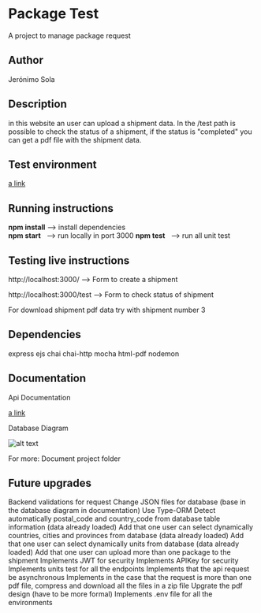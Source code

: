 # Package Test

A project to manage package request 


## Author

Jerónimo Sola


## Description

in this website an user can upload a shipment data.
In the /test path is possible to check the status of a shipment, if the status is "completed" you can get a pdf file with the shipment data.


## Test environment

[a link](https://testpackage123.herokuapp.com)


## Running instructions

**npm install** --> install dependencies  
**npm start** &nbsp; --> run locally in port 3000
**npm test** &nbsp; --> run all unit test


## Testing live instructions

http://localhost:3000/ --> Form to create a shipment

http://localhost:3000/test --> Form to check status of shipment 

For download shipment pdf data try with shipment number 3


## Dependencies

express
ejs
chai
chai-http
mocha
html-pdf
nodemon


## Documentation

Api Documentation

[a link](https://app.swaggerhub.com/apis-docs/cuchujero/packageAPI2/1.0.0)


Database Diagram

![alt text](https://i.ibb.co/hRdNcD6/bd-image.png)


For more: Document project folder


## Future upgrades

Backend validations for request
Change JSON files for database (base in the database diagram in documentation)
Use Type-ORM
Detect automatically postal_code and country_code from database table information (data already loaded)
Add that one user can select dynamically countries, cities and provinces from database (data already loaded)
Add that one user can select dynamically units from database (data already loaded)
Add that one user can upload more than one package to the shipment
Implements JWT for security
Implements APIKey for security
Implements units test for all the endpoints
Implements that the api request be asynchronous
Implements in the case that the request is more than one pdf file, compress and download all the files in a zip file
Upgrate the pdf design (have to be more formal) 
Implements .env file for all the environments


